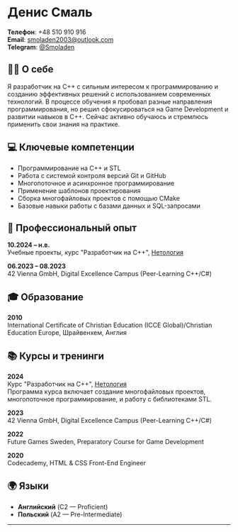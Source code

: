 # Денис Смаль

**Телефон**: +48 510 910 916  
**Email**: [smoladen2003@outlook.com](mailto:smoladen2003@outlook.com)  
**Telegram**: [@Smoladen](https://t.me/Smoladen)

## :man_technologist: О себе

Я разработчик на С++ с сильным интересом к программированию и созданию эффективных решений с использованием современных технологий. В процессе обучения я пробовал разные направления программирования, но решил сфокусироваться на Game Development и развитии навыков в C++. Сейчас активно обучаюсь и стремлюсь применить свои знания на практике.

## :computer: Ключевые компетенции

- Программирование на С++ и STL
- Работа с системой контроля версий Git и GitHub
- Многопоточное и асинхронное программирование
- Применение шаблонов проектирования
- Сборка многофайловых проектов с помощью CMake
- Базовые навыки работы с базами данных и SQL-запросами

## :briefcase: Профессиональный опыт

**10.2024 – н.в.**  
Учебные проекты, курс "Разработчик на С++", [Нетология](https://netology.ru)

**06.2023 – 08.2023**  
42 Vienna GmbH, Digital Excellence Campus (Peer-Learning C++/C#)

## :mortar_board: Образование

**2010**  
International Certificate of Christian Education (ICCE Global)/Christian Education Europe,
 Шрайвенхем, Англия 

## :books: Курсы и тренинги

**2024**  
Курс "Разработчик на С++", [Нетология](https://netology.ru)  
Программа курса включает создание многофайловых проектов, многопоточное программирование, и работу с библиотеками STL.

**2023**  
42 Vienna GmbH, Digital Excellence Campus (Peer-Learning C++/C#)

**2022**  
Future Games Sweden, Preparatory Course for Game Development

**2020**  
Codecademy, HTML & CSS Front-End Engineer

## :earth_africa: Языки

- **Английский** (C2 — Proficient)
- **Польский** (A2 — Pre-Intermediate)

---
